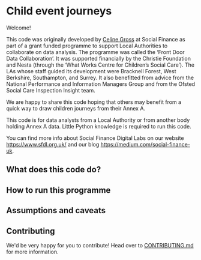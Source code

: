 # Child event journeys

Welcome!

This code was originally developed by [Celine Gross](https://github.com/Cece78) at Social Finance as part of a grant funded programme to support Local Authorities to collaborate on data analysis. The programme was called the ‘Front Door Data Collaboration’. It was supported financially by the Christie Foundation and Nesta (through the ‘What Works Centre for Children’s Social Care’). The LAs whose staff guided its development were Bracknell Forest, West Berkshire, Southampton, and Surrey. It also benefitted from advice from the National Performance and Information Managers Group and from the Ofsted Social Care Inspection Insight team.

We are happy to share this code hoping that others may benefit from a quick way to draw children journeys from their Annex A.

This code is for data analysts from a Local Authority or from another body holding Annex A data. Little Python knowledge is required to run this code.

You can find more info about Social Finance Digital Labs on our website https://www.sfdl.org.uk/ and our blog https://medium.com/social-finance-uk.



## What does this code do?




## How to run this programme



## Assumptions and caveats



## Contributing

We'd be very happy for you to contribute! Head over to [CONTRIBUTING.md](CONTRIBUTING.md) for more information.